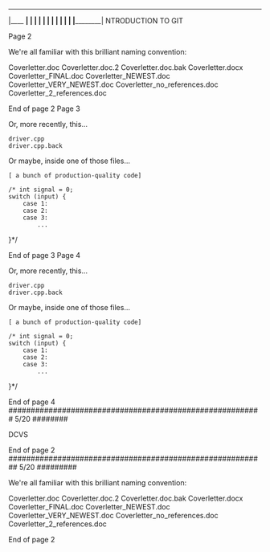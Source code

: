 





 ____________
|____    ____|
     |  |
     |  |
     |  |
     |  |
 ____|  |____
|____________| NTRODUCTION TO GIT









Page 2



We're all familiar with this brilliant naming convention:


Coverletter.doc
Coverletter.doc.2
Coverletter.doc.bak
Coverletter.docx
Coverletter_FINAL.doc
Coverletter_NEWEST.doc
Coverletter_VERY_NEWEST.doc
Coverletter_no_references.doc
Coverletter_2_references.doc






End of page 2
Page 3 


Or, more recently, this...

    driver.cpp
    driver.cpp.back


Or maybe, inside one of those files...

    [ a bunch of production-quality code]

    /* int signal = 0;
    switch (input) {
        case 1:
        case 2:
        case 3:
            ...
   }*/


End of page 3 
Page 4 


Or, more recently, this...

    driver.cpp
    driver.cpp.back


Or maybe, inside one of those files...

    [ a bunch of production-quality code]

    /* int signal = 0;
    switch (input) {
        case 1:
        case 2:
        case 3:
            ...
   }*/


End of page 4 
 #########################################################   5/20   ########


DCVS

















End of page 2
 ##########################################################   5/20   #########



We're all familiar with this brilliant naming convention:


Coverletter.doc
Coverletter.doc.2
Coverletter.doc.bak
Coverletter.docx
Coverletter_FINAL.doc
Coverletter_NEWEST.doc
Coverletter_VERY_NEWEST.doc
Coverletter_no_references.doc
Coverletter_2_references.doc






End of page 2
